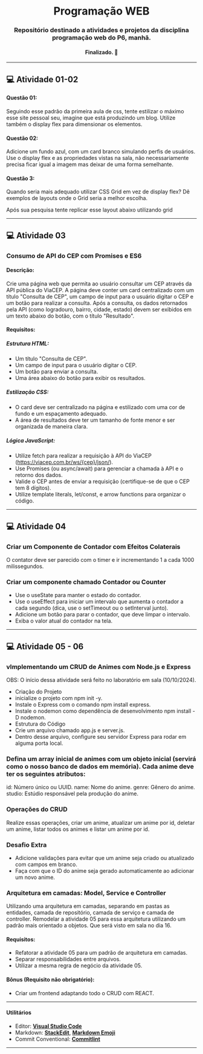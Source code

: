 <h1 align="center">
     Programação WEB
</h1>

<h3 align="center">
    Repositório destinado a atividades e projetos da disciplina programação web do P6, manhã.
</h3>

<h4 align="center">
	    Finalizado. 🚀 
</h4>

---

## 💻 Atividade 01-02

#### Questão 01: 
Seguindo esse padrão da primeira aula de css, tente estilizar o máximo esse site pessoal seu, imagine que está produzindo um blog. Utilize também o display flex para dimensionar os elementos.

#### Questão 02: 
Adicione um fundo azul, com um card branco simulando perfis de usuários. Use o display flex e as propriedades vistas na sala, não necessariamente precisa ficar igual a imagem mas deixar de uma forma semelhante.

#### Questão 3: 

Quando seria mais adequado utilizar CSS Grid em vez de display flex? Dê exemplos de layouts onde o Grid seria a melhor escolha.

Após sua pesquisa tente replicar esse layout abaixo utilizando grid


---
## 💻 Atividade 03

### Consumo de API do CEP com Promises e ES6

#### Descrição:
Crie uma página web que permita ao usuário consultar um CEP através da API pública do ViaCEP. A página deve conter um card centralizado com um título "Consulta de CEP", um campo de input para o usuário digitar o CEP e um botão para realizar a consulta. Após a consulta, os dados retornados pela API (como logradouro, bairro, cidade, estado) devem ser exibidos em um texto abaixo do botão, com o título "Resultado".

#### Requisitos:

##### Estrutura HTML:
- Um título "Consulta de CEP".
- Um campo de input para o usuário digitar o CEP.
- Um botão para enviar a consulta.
- Uma área abaixo do botão para exibir os resultados.

##### Estilização CSS:
- O card deve ser centralizado na página e estilizado com uma cor de fundo e um espaçamento adequado.
- A área de resultados deve ter um tamanho de fonte menor e ser organizada de maneira clara.

##### Lógica JavaScript:
- Utilize fetch para realizar a requisição à API do ViaCEP (https://viacep.com.br/ws/{cep}/json/).
- Use Promises (ou async/await) para gerenciar a chamada à API e o retorno dos dados.
- Valide o CEP antes de enviar a requisição (certifique-se de que o CEP tem 8 dígitos).
- Utilize template literals, let/const, e arrow functions para organizar o código.


---
## 💻 Atividade 04

### Criar um Componente de Contador com Efeitos Colaterais

O contator deve ser parecido com o timer e ir incrementando 1 a cada 1000 milissegundos. 

### Criar um componente chamado Contador ou Counter

- Use o useState para manter o estado do contador.
- Use o useEffect para iniciar um intervalo que aumenta o contador a cada segundo (dica, use o setTimeout ou o setInterval junto).
- Adicione um botão para parar o contador, que deve limpar o intervalo.
- Exiba o valor atual do contador na tela.

---
## 💻 Atividade 05 - 06

### vImplementando um CRUD de Animes com Node.js e Express
OBS: O início dessa atividade será feito no laboratório em sala (10/10/2024).

- Criação do Projeto
- inicialize o projeto com npm init -y.
- Instale o Express com o comando npm install express.
- Instale o nodemon como dependência de desenvolvimento npm install -D nodemon.
- Estrutura do Código
- Crie um arquivo chamado app.js e server.js.
- Dentro desse arquivo, configure seu servidor Express para rodar em alguma porta local.

### Defina um array inicial de animes com um objeto inicial (servirá como o nosso banco de dados em memória). Cada anime deve ter os seguintes atributos:
id: Número único ou UUID.
name: Nome do anime.
genre: Gênero do anime.
studio: Estúdio responsável pela produção do anime.

### Operações do CRUD
Realize essas operações, criar um anime, atualizar um anime por id, deletar um anime, listar todos os animes e listar um anime por id.

### Desafio Extra
- Adicione validações para evitar que um anime seja criado ou atualizado com campos em branco.
- Faça com que o ID do anime seja gerado automaticamente ao adicionar um novo anime.

### Arquitetura em camadas: Model, Service e Controller

Utilizando uma arquitetura em camadas, separando em pastas as entidades, camada de repositório, camada de serviço e camada de controller. Remodelar a atividade 05 para essa arquitetura utilizando um padrão mais orientado a objetos. Que será visto em sala no dia 16.

#### Requisitos: 
- Refatorar a atividade 05 para um padrão de arquitetura em camadas.
- Separar responsabilidades entre arquivos.
- Utilizar a mesma regra de negócio da atividade 05.

#### Bônus (Requisito não obrigatório):
- Criar um frontend adaptando todo o CRUD com REACT.


---

#### **Utilitários**

-   Editor:  **[Visual Studio Code](https://code.visualstudio.com/)**
-   Markdown:  **[StackEdit](https://stackedit.io/)**,  **[Markdown Emoji](https://gist.github.com/rxaviers/7360908)**
-   Commit Conventional:  **[Commitlint](https://github.com/conventional-changelog/commitlint)**


---
